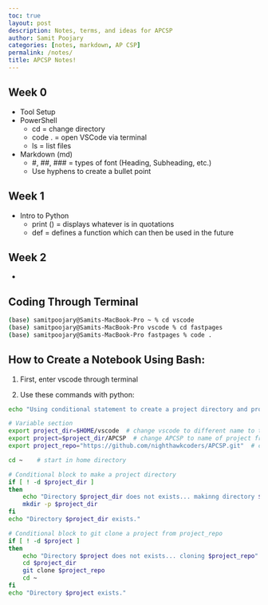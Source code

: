 ```yaml
---
toc: true
layout: post
description: Notes, terms, and ideas for APCSP
author: Samit Poojary
categories: [notes, markdown, AP CSP]
permalink: /notes/
title: APCSP Notes!
---
```


## Week 0
- Tool Setup
- PowerShell
    - cd = change directory
    - code . = open VSCode via terminal
    - ls = list files
- Markdown (md)
    - #, ##, ### = types of font (Heading, Subheading, etc.)
    - Use hyphens to create a bullet point

## Week 1
- Intro to Python
    - print () = displays whatever is in quotations
    - def = defines a function which can then be used in the future


## Week 2
- 



## Coding Through Terminal

```bash
(base) samitpoojary@Samits-MacBook-Pro ~ % cd vscode
(base) samitpoojary@Samits-MacBook-Pro vscode % cd fastpages
(base) samitpoojary@Samits-MacBook-Pro fastpages % code .
```

## How to Create a Notebook Using Bash:

1. First, enter vscode through terminal

2. Use these commands with python:

```bash
echo "Using conditional statement to create a project directory and project"

# Variable section
export project_dir=$HOME/vscode  # change vscode to different name to test git clone
export project=$project_dir/APCSP  # change APCSP to name of project from git clone
export project_repo="https://github.com/nighthawkcoders/APCSP.git"  # change to project of choice

cd ~    # start in home directory

# Conditional block to make a project directory
if [ ! -d $project_dir ]
then 
    echo "Directory $project_dir does not exists... makinng directory $project_dir"
    mkdir -p $project_dir
fi
echo "Directory $project_dir exists." 

# Conditional block to git clone a project from project_repo
if [ ! -d $project ]
then
    echo "Directory $project does not exists... cloning $project_repo"
    cd $project_dir
    git clone $project_repo
    cd ~
fi
echo "Directory $project exists." 
```

